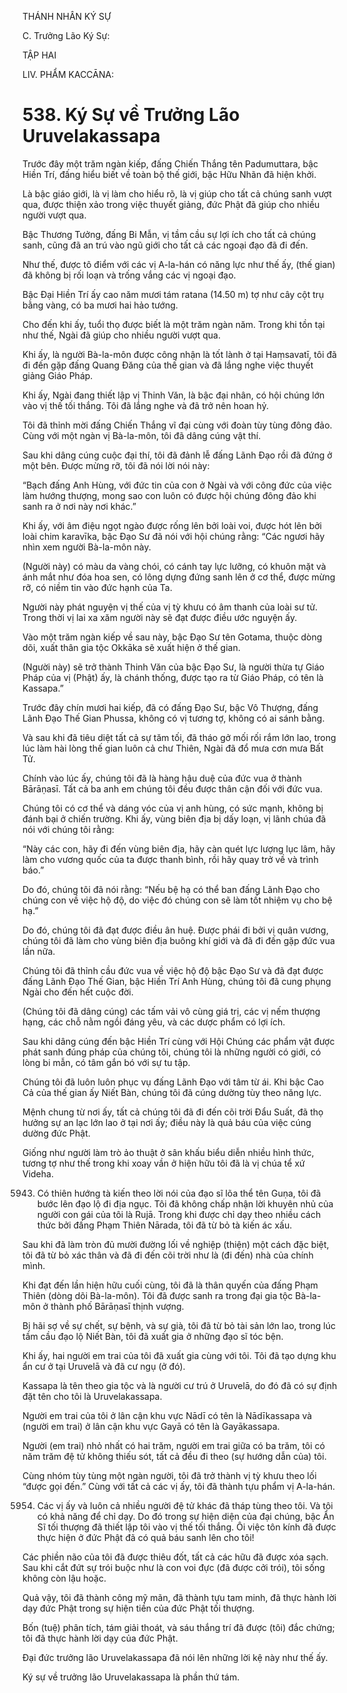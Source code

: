 THÁNH NHÂN KÝ SỰ

C. Trưởng Lão Ký Sự:

TẬP HAI

LIV. PHẨM KACCĀNA:

# 538. Ký Sự về Trưởng Lão Uruvelakassapa

Trước đây một trăm ngàn kiếp, đấng Chiến Thắng tên Padumuttara, bậc Hiền Trí, đấng hiểu biết về toàn bộ thế giới, bậc Hữu Nhãn đã hiện khởi.

Là bậc giáo giới, là vị làm cho hiểu rõ, là vị giúp cho tất cả chúng sanh vượt qua, được thiện xảo trong việc thuyết giảng, đức Phật đã giúp cho nhiều người vượt qua.

Bậc Thương Tưởng, đấng Bi Mẫn, vị tầm cầu sự lợi ích cho tất cả chúng sanh, cũng đã an trú vào ngũ giới cho tất cả các ngoại đạo đã đi đến.

Như thế, được tô điểm với các vị A-la-hán có năng lực như thế ấy, (thế gian) đã không bị rối loạn và trống vắng các vị ngoại đạo.

Bậc Đại Hiền Trí ấy cao năm mươi tám ratana (14.50 m) tợ như cây cột trụ bằng vàng, có ba mươi hai hảo tướng.

Cho đến khi ấy, tuổi thọ được biết là một trăm ngàn năm. Trong khi tồn tại như thế, Ngài đã giúp cho nhiều người vượt qua.

Khi ấy, là người Bà-la-môn được công nhận là tốt lành ở tại Haṃsavatī, tôi đã đi đến gặp đấng Quang Đăng của thế gian và đã lắng nghe việc thuyết giảng Giáo Pháp.

Khi ấy, Ngài đang thiết lập vị Thinh Văn, là bậc đại nhân, có hội chúng lớn vào vị thế tối thắng. Tôi đã lắng nghe và đã trở nên hoan hỷ.

Tôi đã thỉnh mời đấng Chiến Thắng vĩ đại cùng với đoàn tùy tùng đông đảo. Cùng với một ngàn vị Bà-la-môn, tôi đã dâng cúng vật thí.

Sau khi dâng cúng cuộc đại thí, tôi đã đảnh lễ đấng Lãnh Đạo rồi đã đứng ở một bên. Được mừng rỡ, tôi đã nói lời nói này:

“Bạch đấng Anh Hùng, với đức tin của con ở Ngài và với công đức của việc làm hướng thượng, mong sao con luôn có được hội chúng đông đảo khi sanh ra ở nơi này nơi khác.”

Khi ấy, với âm điệu ngọt ngào được rống lên bởi loài voi, được hót lên bởi loài chim karavīka, bậc Đạo Sư đã nói với hội chúng rằng: “Các ngươi hãy nhìn xem người Bà-la-môn này.

(Người này) có màu da vàng chói, có cánh tay lực lưỡng, có khuôn mặt và ánh mắt như đóa hoa sen, có lông dựng đứng sanh lên ở cơ thể, được mừng rỡ, có niềm tin vào đức hạnh của Ta.

Người này phát nguyện vị thế của vị tỳ khưu có âm thanh của loài sư tử. Trong thời vị lai xa xăm người này sẽ đạt được điều ước nguyện ấy.

Vào một trăm ngàn kiếp về sau này, bậc Đạo Sư tên Gotama, thuộc dòng dõi, xuất thân gia tộc Okkāka sẽ xuất hiện ở thế gian.

(Người này) sẽ trở thành Thinh Văn của bậc Đạo Sư, là người thừa tự Giáo Pháp của vị (Phật) ấy, là chánh thống, được tạo ra từ Giáo Pháp, có tên là Kassapa.”

Trước đây chín mươi hai kiếp, đã có đấng Đạo Sư, bậc Vô Thượng, đấng Lãnh Đạo Thế Gian Phussa, không có vị tương tợ, không có ai sánh bằng.

Và sau khi đã tiêu diệt tất cả sự tăm tối, đã tháo gở mối rối rắm lớn lao, trong lúc làm hài lòng thế gian luôn cả chư Thiên, Ngài đã đổ mưa cơn mưa Bất Tử.

Chính vào lúc ấy, chúng tôi đã là hàng hậu duệ của đức vua ở thành Bārāṇasī. Tất cả ba anh em chúng tôi đều được thân cận đối với đức vua.

Chúng tôi có cơ thể và dáng vóc của vị anh hùng, có sức mạnh, không bị đánh bại ở chiến trường. Khi ấy, vùng biên địa bị dấy loạn, vị lãnh chúa đã nói với chúng tôi rằng:

“Này các con, hãy đi đến vùng biên địa, hãy càn quét lực lượng lục lâm, hãy làm cho vương quốc của ta được thanh bình, rồi hãy quay trở về và trình báo.”

Do đó, chúng tôi đã nói rằng: “Nếu bệ hạ có thể ban đấng Lãnh Đạo cho chúng con về việc hộ độ, do việc đó chúng con sẽ làm tốt nhiệm vụ cho bệ hạ.”

Do đó, chúng tôi đã đạt được điều ân huệ. Được phái đi bởi vị quân vương, chúng tôi đã làm cho vùng biên địa buông khí giới và đã đi đến gặp đức vua lần nữa.

Chúng tôi đã thỉnh cầu đức vua về việc hộ độ bậc Đạo Sư và đã đạt được đấng Lãnh Đạo Thế Gian, bậc Hiền Trí Anh Hùng, chúng tôi đã cung phụng Ngài cho đến hết cuộc đời.

(Chúng tôi đã dâng cúng) các tấm vải vô cùng giá trị, các vị nếm thượng hạng, các chỗ nằm ngồi đáng yêu, và các dược phẩm có lợi ích.

Sau khi dâng cúng đến bậc Hiền Trí cùng với Hội Chúng các phẩm vật được phát sanh đúng pháp của chúng tôi, chúng tôi là những người có giới, có lòng bi mẫn, có tâm gắn bó với sự tu tập.

Chúng tôi đã luôn luôn phục vụ đấng Lãnh Đạo với tâm từ ái. Khi bậc Cao Cả của thế gian ấy Niết Bàn, chúng tôi đã cúng dường tùy theo năng lực.

Mệnh chung từ nơi ấy, tất cả chúng tôi đã đi đến cõi trời Đẩu Suất, đã thọ hưởng sự an lạc lớn lao ở tại nơi ấy; điều này là quả báu của việc cúng dường đức Phật.

Giống như người làm trò ảo thuật ở sân khấu biểu diễn nhiều hình thức, tương tợ như thế trong khi xoay vần ở hiện hữu tôi đã là vị chúa tể xứ Videha.

5943. Có thiên hướng tà kiến theo lời nói của đạo sĩ lõa thể tên Guṇa, tôi đã bước lên đạo lộ đi địa ngục. Tôi đã không chấp nhận lời khuyên nhủ của người con gái của tôi là Rujā. Trong khi được chỉ dạy theo nhiều cách thức bởi đấng Phạm Thiên Nārada, tôi đã từ bỏ tà kiến ác xấu.

Sau khi đã làm tròn đủ mười đường lối về nghiệp (thiện) một cách đặc biệt, tôi đã từ bỏ xác thân và đã đi đến cõi trời như là (đi đến) nhà của chính mình.

Khi đạt đến lần hiện hữu cuối cùng, tôi đã là thân quyến của đấng Phạm Thiên (dòng dõi Bà-la-môn). Tôi đã được sanh ra trong đại gia tộc Bà-la-môn ở thành phố Bārāṇasī thịnh vượng.

Bị hãi sợ về sự chết, sự bệnh, và sự già, tôi đã từ bỏ tài sản lớn lao, trong lúc tầm cầu đạo lộ Niết Bàn, tôi đã xuất gia ở những đạo sĩ tóc bện.

Khi ấy, hai người em trai của tôi đã xuất gia cùng với tôi. Tôi đã tạo dựng khu ẩn cư ở tại Uruvelā và đã cư ngụ (ở đó).

Kassapa là tên theo gia tộc và là người cư trú ở Uruvelā, do đó đã có sự định đặt tên cho tôi là Uruvelakassapa.

Người em trai của tôi ở lân cận khu vực Nādī có tên là Nādīkassapa và (người em trai) ở lân cận khu vực Gayā có tên là Gayākassapa.

Người (em trai) nhỏ nhất có hai trăm, người em trai giữa có ba trăm, tôi có năm trăm đệ tử không thiếu sót, tất cả đều đi theo (sự hướng dẫn của) tôi.

Cùng nhóm tùy tùng một ngàn người, tôi đã trở thành vị tỳ khưu theo lối “được gọi đến.” Cùng với tất cả các vị ấy, tôi đã thành tựu phẩm vị A-la-hán.

5954. Các vị ấy và luôn cả nhiều người đệ tử khác đã tháp tùng theo tôi. Và tôi có khả năng để chỉ dạy. Do đó trong sự hiện diện của đại chúng, bậc Ẩn Sĩ tối thượng đã thiết lập tôi vào vị thế tối thắng. Ôi việc tôn kính đã được thực hiện ở đức Phật đã có quả báu sanh lên cho tôi!

Các phiền não của tôi đã được thiêu đốt, tất cả các hữu đã được xóa sạch. Sau khi cắt đứt sự trói buộc như là con voi đực (đã được cởi trói), tôi sống không còn lậu hoặc.

Quả vậy, tôi đã thành công mỹ mãn, đã thành tựu tam minh, đã thực hành lời dạy đức Phật trong sự hiện tiền của đức Phật tối thượng.

Bốn (tuệ) phân tích, tám giải thoát, và sáu thắng trí đã được (tôi) đắc chứng; tôi đã thực hành lời dạy của đức Phật.

Đại đức trưởng lão Uruvelakassapa đã nói lên những lời kệ này như thế ấy.

Ký sự về trưởng lão Uruvelakassapa là phần thứ tám.
